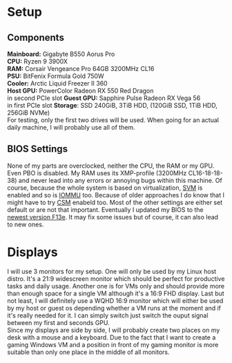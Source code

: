 # Setup

## Components
**Mainboard:** Gigabyte B550 Aorus Pro  
**CPU:** Ryzen 9 3900X  
**RAM:** Corsair Vengeance Pro 64GB 3200MHz CL16  
**PSU:** BitFenix Formula Gold 750W  
**Cooler:** Arctic Liquid Freezer II 360  
**Host GPU:** PowerColor Radeon RX 550 Red Dragon  
in second PCIe slot
**Guest GPU:** Sapphire Pulse Radeon RX Vega 56  
in first PCIe slot
**Storage**: SSD 240GiB, 3TiB HDD, (120GiB SSD, 1TiB HDD, 256GiB NVMe)  
For testing, only the first two drives will be used. When going for an actual daily machine, I will probably use all of
them.

## BIOS Settings
None of my parts are overclocked, neither the CPU, the RAM or my GPU. Even PBO is disabled. My RAM uses its XMP-profile
(3200MHz CL16-18-18-38) and never lead into any errors or annoying bugs within this machine. Of course, because the whole
system is based on virtualization, [SVM](../explanations/glossary.md#SVM) is enabled and so is [IOMMU](../explanations/glossary.md#IOMMU) too. Because of older approaches I do know that I might have to try [CSM](../explanations/glossary.md#CSM) enabeld too. Most of the other settings are either set default or are not that important.
Eventually I updated my BIOS to the [newest version F13e](https://www.gigabyte.com/Motherboard/B550-AORUS-PRO-rev-10/support#support-dl-bios). It may fix some issues but of course, it can also lead to new ones.


# Displays
I will use 3 monitors for my setup. One will only be used by my Linux host distro. It's a 21:9 widescreen monitor which should be perfect for productive tasks and daily usage.
Another one is for VMs only and should provide more than enough space for a single VM although it's a 16:9 FHD display.
Last but not least, I will definitely use a WQHD 16:9 monitor which will either be used by my host or guest os depending whether a VM runs at the moment and if it's really needed for it. I can simply switch just switch the ouput signal between my
first and seconds GPU.  
Since my displays are side by side, I will probably create two places on my desk with a mouse and a keyboard. Due to the fact that I want to create a gaming Windows VM and a position in front of my gaming monitor is more
suitable than only one place in the middle of all monitors.
